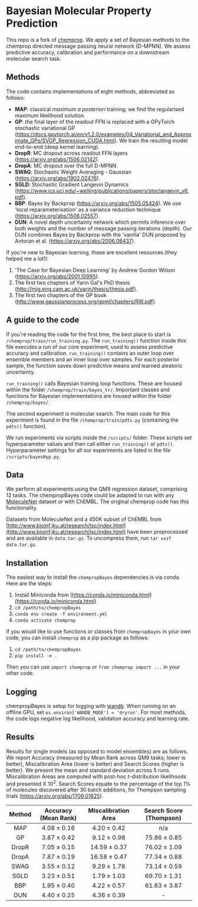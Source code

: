 # Bayesian Molecular Property Prediction

This repo is a fork of [chemprop](https://github.com/chemprop/chemprop). We apply a set of Bayesian methods to the chemprop directed message passing neural network (D-MPNN). We assess predictive accuracy, calibration and performance on a downstream molecular search task.

## Methods

The code contains implementations of eight methods, abbreviated as follows:
* **MAP**: classical *maximum a posteriori* training; we find the regularised maximum likelihood solution.
* **GP**: the final layer of the readout FFN is replaced with a GPyTorch stochastic variational GP (https://docs.gpytorch.ai/en/v1.2.0/examples/04_Variational_and_Approximate_GPs/SVGP_Regression_CUDA.html). We train the resulting model end-to-end (deep kernel learning).
* **DropR**: MC dropout across readout FFN layers (https://arxiv.org/abs/1506.02142).
* **DropA**: MC dropout over the full D-MPNN.
* **SWAG**: Stochastic Weight Averaging - Gaussian (https://arxiv.org/abs/1902.02476).
* **SGLD**: Stochastic Gradient Langevin Dynamics (https://www.ics.uci.edu/~welling/publications/papers/stoclangevin_v6.pdf).
* **BBP**: Bayes by Backprop (https://arxiv.org/abs/1505.05424). We use 'local reparameterisation' as a variance reduction technique (https://arxiv.org/abs/1506.02557).
* **DUN**: A novel depth uncertainty network which permits inference over both weights and the number of message passing iterations (depth). Our DUN combines Bayes by Backprop with the 'vanilla' DUN proposed by Antoran et al. (https://arxiv.org/abs/2006.08437).

If you're new to Bayesian learning, these are excellent resources (they helped me a lot!):
1. 'The Case for Bayesian Deep Learning' by Andrew Gordon Wilson (https://arxiv.org/abs/2001.10995).
2. The first two chapters of Yarin Gal's PhD thesis (http://mlg.eng.cam.ac.uk/yarin/thesis/thesis.pdf).
3. The first two chapters of the GP book (http://www.gaussianprocess.org/gpml/chapters/RW.pdf).

## A guide to the code

If you're reading the code for the first time, the best place to start is `/chemprop/train/run_training.py`. The `run_training()` function inside this file executes a run of our core experiment, used to assess predictive accuracy and calibration. `run_training()` contains an outer loop over ensemble members and an inner loop over samples. For each posterior sample, the function saves down predictive means and learned aleatoric uncertainty.

`run_training()` calls Bayesian training loop functions. These are housed within the folder `/chemprop/train/bayes_tr/`. Important classes and functions for Bayesian implementations are housed within the folder `/chemprop/bayes/`.

The second experiment is molecular search. The main code for this experiment is found in the file `/chemprop/train/pdts.py` (containing the `pdts()` function).

We run experiments via scripts inside the `/scripts/` folder. These scripts set hyperparameter values and then call either `run_training()` or `pdts()`. Hyperparameter settings for all our experiments are listed in the file `/scripts/bayesHyp.py`.

## Data

We perform all experiments using the QM9 regression dataset, comprising 12 tasks. The chempropBayes code could be adapted to run with any [MoleculeNet](http://moleculenet.ai/) dataset or with ChEMBL. The original chemprop code has this functionality.

Datasets from MoleculeNet and a 450K subset of ChEMBL from [http://www.bioinf.jku.at/research/lsc/index.html](http://www.bioinf.jku.at/research/lsc/index.html) have been preprocessed and are available in `data.tar.gz`. To uncompress them, run `tar xvzf data.tar.gz`.

## Installation

The easiest way to install the `chempropBayes` dependencies is via conda. Here are the steps:

1. Install Miniconda from [https://conda.io/miniconda.html](https://conda.io/miniconda.html)
2. `cd /path/to/chempropBayes`
3. `conda env create -f environment.yml`
4. `conda activate chemprop`

If you would like to use functions or classes from `chempropBayes` in your own code, you can install `chemprop` as a pip package as follows:

1. `cd /path/to/chempropBayes`
2. `pip install -e .`

Then you can use `import chemprop` or `from chemprop import ...` in your other code.

## Logging

chempropBayes is setup for logging with [wandb](https://www.wandb.com/). When running on an offline GPU, set `os.environ['WANDB_MODE'] = 'dryrun'`. For most methods, the code logs negative log likelihood, validation accuracy and learning rate.

## Results

Results for single models (as opposed to model ensembles) are as follows. We report Accuracy (measured by Mean Rank across QM9 tasks; lower is better), Miscalibration Area (lower is better) and Search Scores (higher is better). We present the mean and standard deviation across 5 runs. Miscalibration Areas are computed with post-hoc *t*-distribution likelihoods and presented X 10<sup>2</sup>. Search Scores equate to the percentage of the top 1% of molecules discovered after 30 batch additions, for Thompson sampling trials (https://arxiv.org/abs/1706.01825).


Method | Accuracy (Mean Rank) | Miscalibration Area | Search Score (Thompson) |
| :---: | :---: | :---: | :---: |
MAP   | 4.08 ± 0.16 |  4.20 ± 0.42 |      n/a     |
GP    | 3.87 ± 0.42 |  9.12 ± 0.98 | 75.86 ± 0.85 |
DropR | 7.05 ± 0.15 | 14.59 ± 0.37 | 76.02 ± 1.09 |
DropA | 7.87 ± 0.19 | 16.58 ± 0.47 | 77.34 ± 0.88 |
SWAG  | 3.55 ± 0.12 |  9.29 ± 1.78 | 73.14 ± 0.59 |
SGLD  | 3.23 ± 0.51 |  1.79 ± 1.03 | 69.70 ± 1.31 |
BBP   | 1.95 ± 0.40 |  4.22 ± 0.57 | 61.63 ± 3.87 |
DUN   | 4.40 ± 0.25 |  4.36 ± 0.39 |       -      |
